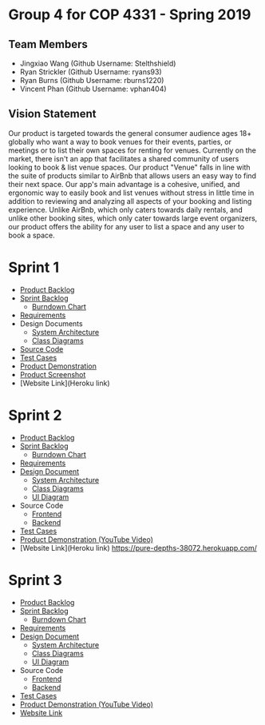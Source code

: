 # Group 4 for COP 4331 - Spring 2019

## Team Members

- Jingxiao Wang (Github Username: Stelthshield)
- Ryan Strickler (Github Username: ryans93)
- Ryan Burns (Github Username: rburns1220)
- Vincent Phan (Github Username: vphan404)

## Vision Statement

Our product is targeted towards the general consumer audience ages 18+ globally who want a way to book venues for their events, parties, or meetings or to list their own spaces for renting for venues. Currently on the market, there isn't an app that facilitates a shared community of users looking to book & list venue spaces. Our product "Venue" falls in line with the suite of products similar to AirBnb that allows users an easy way to find their next space. Our app's main advantage is a cohesive, unified, and ergonomic way to easily book and list venues without stress in little time in addition to reviewing and analyzing all aspects of your booking and listing experience. Unlike AirBnb, which only caters towards daily rentals, and unlike other booking sites, which only cater towards large event organizers, our product offers the ability for any user to list a space and any user to book a space. 

# Sprint 1

- [Product Backlog](https://github.com/Stelthshield/COP4331_Spring2019_Group4/blob/master/sprint1/product_backlog.md)
- [Sprint Backlog](https://github.com/Stelthshield/COP4331_Spring2019_Group4/blob/master/sprint1/sprint_backlog.md)
  - [Burndown Chart](https://i.imgur.com/7DH5S21.png)
- [Requirements](https://github.com/Stelthshield/COP4331_Spring2019_Group4/blob/master/sprint1/requirements.md)
- Design Documents
  - [System Architecture](https://github.com/Stelthshield/COP4331_Spring2019_Group4/blob/master/sprint1/architecture.md)
  - [Class Diagrams](https://imgur.com/a/Z2U1CMO)
- [Source Code](https://github.com/Stelthshield/COP4331_Spring2019_Group4/tree/master/venue)
- [Test Cases](https://github.com/Stelthshield/COP4331_Spring2019_Group4/blob/master/sprint1/tests.md)
- [Product Demonstration](https://youtu.be/kp_h6RdZ3Os)
- [Product Screenshot](https://i.imgur.com/rl9ojJv.png)
- [Website Link](Heroku link)

# Sprint 2

- [Product Backlog](https://github.com/Stelthshield/COP4331_Spring2019_Group4/blob/master/sprint2/product_backlog.md)
- [Sprint Backlog](https://github.com/Stelthshield/COP4331_Spring2019_Group4/blob/master/sprint2/sprint_backlog.md)
  - [Burndown Chart](https://github.com/Stelthshield/COP4331_Spring2019_Group4/blob/master/sprint2/diagrams/Burndown%20Chart%20Sprint%202.png)
- [Requirements](https://github.com/Stelthshield/COP4331_Spring2019_Group4/blob/master/sprint2/requirements.md)
- [Design Document](https://github.com/Stelthshield/COP4331_Spring2019_Group4/blob/master/sprint2/architecture.md)
  - [System Architecture](https://github.com/Stelthshield/COP4331_Spring2019_Group4/blob/master/sprint2/diagrams/COP4331C%20-%20Group%204-Software%20Architecture.png)
  - [Class Diagrams](https://imgur.com/a/Z2U1CMO)
  - [UI Diagram](https://raw.githubusercontent.com/Stelthshield/COP4331_Spring2019_Group4/master/sprint2/UI%20Diagram.png)
- Source Code
  - [Frontend](https://github.com/Stelthshield/COP4331_Spring2019_Group4/tree/master/venue)
  - [Backend](https://github.com/Stelthshield/COP4331_Spring2019_Group4/tree/master/server)
- [Test Cases](https://github.com/Stelthshield/COP4331_Spring2019_Group4/blob/master/sprint2/tests.md)
- [Product Demonstration (YouTube Video)](https://youtu.be/jxy54gpgdu0)
- [Website Link](Heroku link)
https://pure-depths-38072.herokuapp.com/

# Sprint 3

- [Product Backlog](https://github.com/Stelthshield/COP4331_Spring2019_Group4/blob/master/sprint3/product_backlog.md)
- [Sprint Backlog](https://github.com/Stelthshield/COP4331_Spring2019_Group4/blob/master/sprint3/sprint-backlog.md)
  - [Burndown Chart](https://github.com/Stelthshield/COP4331_Spring2019_Group4/blob/master/sprint3/diagrams/Burndown%20Sprint%203.png)
- [Requirements](https://github.com/Stelthshield/COP4331_Spring2019_Group4/blob/master/sprint3/requirements.md)
- [Design Document](https://github.com/Stelthshield/COP4331_Spring2019_Group4/blob/master/sprint3/architecture.md)
  - [System Architecture](https://github.com/Stelthshield/COP4331_Spring2019_Group4/blob/master/sprint3/diagrams/COP4331C%20-%20Group%204-Software%20Architecture.png)
  - [Class Diagrams](https://imgur.com/a/Z2U1CMO)
  - [UI Diagram](https://github.com/Stelthshield/COP4331_Spring2019_Group4/blob/master/sprint3/diagrams/UI%20Diagram.png)
- Source Code
  - [Frontend](https://github.com/Stelthshield/COP4331_Spring2019_Group4/tree/master/venue)
  - [Backend](https://github.com/Stelthshield/COP4331_Spring2019_Group4/tree/master/server)
- [Test Cases](https://github.com/Stelthshield/COP4331_Spring2019_Group4/blob/master/sprint2/tests.md)
- [Product Demonstration (YouTube Video)]()
- [Website Link](https://pure-depths-38072.herokuapp.com/)
